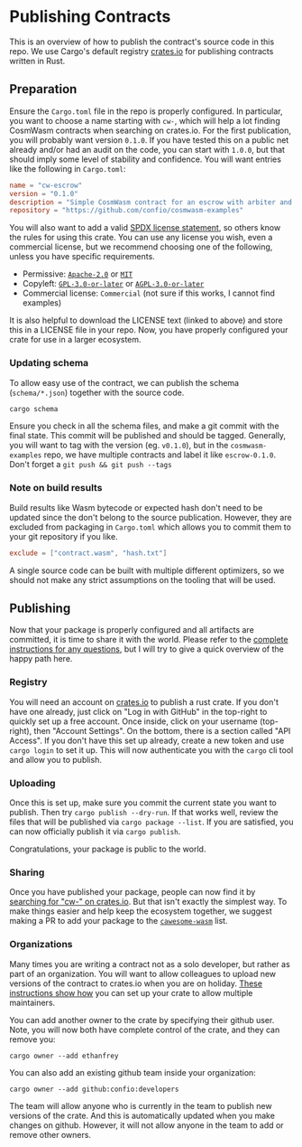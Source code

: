 # Publishing Contracts

This is an overview of how to publish the contract's source code in this repo.
We use Cargo's default registry [crates.io](https://crates.io/) for publishing
contracts written in Rust.

## Preparation

Ensure the `Cargo.toml` file in the repo is properly configured. In particular,
you want to choose a name starting with `cw-`, which will help a lot finding
CosmWasm contracts when searching on crates.io. For the first publication, you
will probably want version `0.1.0`. If you have tested this on a public net
already and/or had an audit on the code, you can start with `1.0.0`, but that
should imply some level of stability and confidence. You will want entries like
the following in `Cargo.toml`:

```toml
name = "cw-escrow"
version = "0.1.0"
description = "Simple CosmWasm contract for an escrow with arbiter and timeout"
repository = "https://github.com/confio/cosmwasm-examples"
```

You will also want to add a valid
[SPDX license statement](https://spdx.org/licenses/), so others know the rules
for using this crate. You can use any license you wish, even a commercial
license, but we recommend choosing one of the following, unless you have
specific requirements.

- Permissive:
  [`Apache-2.0`](https://spdx.org/licenses/Apache-2.0.html#licenseText) or
  [`MIT`](https://spdx.org/licenses/MIT.html#licenseText)
- Copyleft:
  [`GPL-3.0-or-later`](https://spdx.org/licenses/GPL-3.0-or-later.html#licenseText)
  or
  [`AGPL-3.0-or-later`](https://spdx.org/licenses/AGPL-3.0-or-later.html#licenseText)
- Commercial license: `Commercial` (not sure if this works, I cannot find
  examples)

It is also helpful to download the LICENSE text (linked to above) and store this
in a LICENSE file in your repo. Now, you have properly configured your crate for
use in a larger ecosystem.

### Updating schema

To allow easy use of the contract, we can publish the schema (`schema/*.json`)
together with the source code.

```sh
cargo schema
```

Ensure you check in all the schema files, and make a git commit with the final
state. This commit will be published and should be tagged. Generally, you will
want to tag with the version (eg. `v0.1.0`), but in the `cosmwasm-examples`
repo, we have multiple contracts and label it like `escrow-0.1.0`. Don't forget
a `git push && git push --tags`

### Note on build results

Build results like Wasm bytecode or expected hash don't need to be updated since
the don't belong to the source publication. However, they are excluded from
packaging in `Cargo.toml` which allows you to commit them to your git repository
if you like.

```toml
exclude = ["contract.wasm", "hash.txt"]
```

A single source code can be built with multiple different optimizers, so we
should not make any strict assumptions on the tooling that will be used.

## Publishing

Now that your package is properly configured and all artifacts are committed, it
is time to share it with the world. Please refer to the
[complete instructions for any questions](https://rurust.github.io/cargo-docs-ru/crates-io.html),
but I will try to give a quick overview of the happy path here.

### Registry

You will need an account on [crates.io](https://crates.io) to publish a rust
crate. If you don't have one already, just click on "Log in with GitHub" in the
top-right to quickly set up a free account. Once inside, click on your username
(top-right), then "Account Settings". On the bottom, there is a section called
"API Access". If you don't have this set up already, create a new token and use
`cargo login` to set it up. This will now authenticate you with the `cargo` cli
tool and allow you to publish.

### Uploading

Once this is set up, make sure you commit the current state you want to publish.
Then try `cargo publish --dry-run`. If that works well, review the files that
will be published via `cargo package --list`. If you are satisfied, you can now
officially publish it via `cargo publish`.

Congratulations, your package is public to the world.

### Sharing

Once you have published your package, people can now find it by
[searching for "cw-" on crates.io](https://crates.io/search?q=cw). But that
isn't exactly the simplest way. To make things easier and help keep the
ecosystem together, we suggest making a PR to add your package to the
[`cawesome-wasm`](https://github.com/cosmwasm/cawesome-wasm) list.

### Organizations

Many times you are writing a contract not as a solo developer, but rather as
part of an organization. You will want to allow colleagues to upload new
versions of the contract to crates.io when you are on holiday.
[These instructions show how]() you can set up your crate to allow multiple
maintainers.

You can add another owner to the crate by specifying their github user. Note,
you will now both have complete control of the crate, and they can remove you:

`cargo owner --add ethanfrey`

You can also add an existing github team inside your organization:

`cargo owner --add github:confio:developers`

The team will allow anyone who is currently in the team to publish new versions
of the crate. And this is automatically updated when you make changes on github.
However, it will not allow anyone in the team to add or remove other owners.
